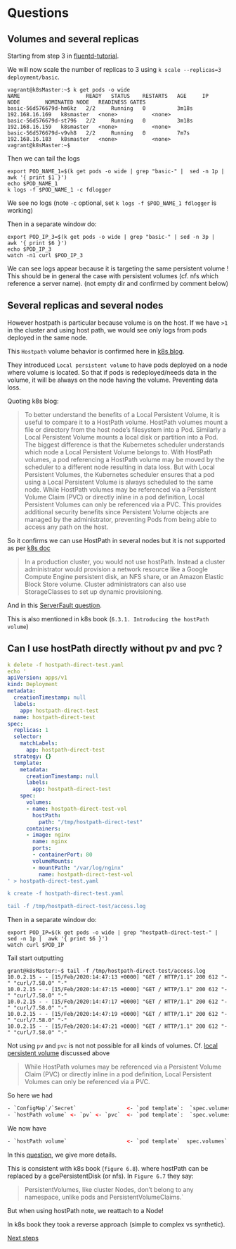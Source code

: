 # Questions

## Volumes and several replicas

Starting from step 3 in [fluentd-tutorial](./fluentd-tutorial.md).

We will now scale the number of replicas to 3 using `k scale --replicas=3 deployment/basic`.

````shell script
vagrant@k8sMaster:~$ k get pods -o wide
NAME                     READY   STATUS    RESTARTS   AGE     IP               NODE        NOMINATED NODE   READINESS GATES
basic-56d576679d-hm6kz   2/2     Running   0          3m18s   192.168.16.169   k8smaster   <none>           <none>
basic-56d576679d-st796   2/2     Running   0          3m18s   192.168.16.159   k8smaster   <none>           <none>
basic-56d576679d-v9vh8   2/2     Running   0          7m7s    192.168.16.183   k8smaster   <none>           <none>
vagrant@k8sMaster:~$
````
Then we can tail the logs
````shell script
export POD_NAME_1=$(k get pods -o wide | grep "basic-" |  sed -n 1p | awk '{ print $1 }')
echo $POD_NAME_1
k logs -f $POD_NAME_1 -c fdlogger
````
We see no logs (note `-c` optional, set `k logs -f $POD_NAME_1 fdlogger` is working)


Then in a separate window do:

````shell script
export POD_IP_3=$(k get pods -o wide | grep "basic-" | sed -n 3p |  awk '{ print $6 }')
echo $POD_IP_3
watch -n1 curl $POD_IP_3
````

We can see logs appear because it is targeting the same persistent volume !
This should be in general the case with persistent volumes (cf. nfs which reference a server name).
(not empty dir and confirmed by comment below)

## Several replicas and several nodes

However hostpath is particular because volume is on the host.
If we have `>1` in the cluster and using host path, we would see only logs from pods deployed in the same node.

This `Hostpath` volume behavior is confirmed here in [k8s blog](https://kubernetes.io/blog/2019/04/04/kubernetes-1.14-local-persistent-volumes-ga/).

They introduced `Local persistent volume` to have pods deployed on a node where volume is located.
So that if pods is redeployed/needs data in the volume, it will be always on the node having the volume.
Preventing data loss.

Quoting k8s blog:
> To better understand the benefits of a Local Persistent Volume, it is useful to compare it to a HostPath volume. HostPath volumes mount a file or directory from the host node’s filesystem into a Pod. Similarly a Local Persistent Volume mounts a local disk or partition into a Pod.
> The biggest difference is that the Kubernetes scheduler understands which node a Local Persistent Volume belongs to. With HostPath volumes, a pod referencing a HostPath volume may be moved by the scheduler to a different node resulting in data loss. But with Local Persistent Volumes, the Kubernetes scheduler ensures that a pod using a Local Persistent Volume is always scheduled to the same node.
> While HostPath volumes may be referenced via a Persistent Volume Claim (PVC) or directly inline in a pod definition, Local Persistent Volumes can only be referenced via a PVC. This provides additional security benefits since Persistent Volume objects are managed by the administrator, preventing Pods from being able to access any path on the host.

So it confirms we can use HostPath in several nodes but it is not supported as per [k8s doc](https://kubernetes.io/docs/tasks/configure-pod-container/configure-persistent-volume-storage/#create-a-persistentvolume)

> In a production cluster, you would not use hostPath. Instead a cluster administrator would provision a network resource like a Google Compute Engine persistent disk, an NFS share, or an Amazon Elastic Block Store volume. Cluster administrators can also use StorageClasses to set up dynamic provisioning.

And in this [ServerFault question](https://serverfault.com/questions/850472/why-are-kubernetes-hostpath-volumes-single-node-only).

This is also mentioned in k8s book (`6.3.1. Introducing the hostPath volume`) 

## Can I use hostPath directly without pv and pvc ?


```` yaml
k delete -f hostpath-direct-test.yaml
echo '
apiVersion: apps/v1
kind: Deployment
metadata:
  creationTimestamp: null
  labels:
    app: hostpath-direct-test
  name: hostpath-direct-test
spec:
  replicas: 1
  selector:
    matchLabels:
      app: hostpath-direct-test
  strategy: {}
  template:
    metadata:
      creationTimestamp: null
      labels:
        app: hostpath-direct-test
    spec:
      volumes:
      - name: hostpath-direct-test-vol
        hostPath:
          path: "/tmp/hostpath-direct-test"
      containers:
      - image: nginx
        name: nginx
        ports:
        - containerPort: 80
        volumeMounts:
        - mountPath: "/var/log/nginx"
          name: hostpath-direct-test-vol
' > hostpath-direct-test.yaml

k create -f hostpath-direct-test.yaml

tail -f /tmp/hostpath-direct-test/access.log
````

Then in a separate window do:

````shell script
export POD_IP=$(k get pods -o wide | grep "hostpath-direct-test-" | sed -n 1p |  awk '{ print $6 }')
watch curl $POD_IP
````

Tail start outputting

````shell script
grant@k8sMaster:~$ tail -f /tmp/hostpath-direct-test/access.log
10.0.2.15 - - [15/Feb/2020:14:47:13 +0000] "GET / HTTP/1.1" 200 612 "-" "curl/7.58.0" "-"
10.0.2.15 - - [15/Feb/2020:14:47:15 +0000] "GET / HTTP/1.1" 200 612 "-" "curl/7.58.0" "-"
10.0.2.15 - - [15/Feb/2020:14:47:17 +0000] "GET / HTTP/1.1" 200 612 "-" "curl/7.58.0" "-"
10.0.2.15 - - [15/Feb/2020:14:47:19 +0000] "GET / HTTP/1.1" 200 612 "-" "curl/7.58.0" "-"
10.0.2.15 - - [15/Feb/2020:14:47:21 +0000] "GET / HTTP/1.1" 200 612 "-" "curl/7.58.0" "-"
````

Not using `pv` and `pvc` is not not possible for all kinds of volumes.
Cf. [local persistent volume](https://kubernetes.io/blog/2019/04/04/kubernetes-1.14-local-persistent-volumes-ga/) discussed above

> While HostPath volumes may be referenced via a Persistent Volume Claim (PVC) or directly inline in a pod definition, Local Persistent Volumes can only be referenced via a PVC.

So here we had
````html
- `ConfigMap`/`Secret`                <- `pod template`:  `spec.volumes` <- `pod template`: `spec.containers.volumeMounts`
- `hostPath volume` <- `pv` <- `pvc`  <- `pod template`:  `spec.volumes` <- `pod template`: `spec.containers.volumeMounts`
````
We now have
````html
- `hostPath volume`                   <- `pod template`  spec.volumes` <- `pod template` `spec.containers.volumeMounts`
````

In this [question](./volume4question.md#1.-emptyDir-and-pvc), we give more details.

This is consistent with k8s book (`figure 6.8`).
where hostPath can be replaced by  a gcePersistentDisk (or nfs).
In `Figure 6.7` they say:
> PersistentVolumes, like cluster Nodes, don’t belong to any namespace, unlike pods and PersistentVolumeClaims.`

But when using hostPath note, we reattach to a Node!

In k8s book they took a reverse approach (simple to complex vs synthetic).

[Next steps](./volume4question.md)